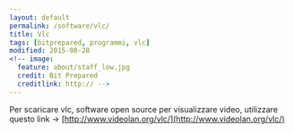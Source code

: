 ```yaml
---
layout: default
permalink: /software/vlc/
title: Vlc
tags: [bitprepared, programmi, vlc]
modified: 2015-08-28
<!-- image:
  feature: about/staff_low.jpg
  credit: Bit Prepared
  creditlink: http:// -->
---
```


Per scaricare vlc, software open source per visualizzare video, utilizzare questo link -> [http://www.videolan.org/vlc/](http://www.videolan.org/vlc/)
